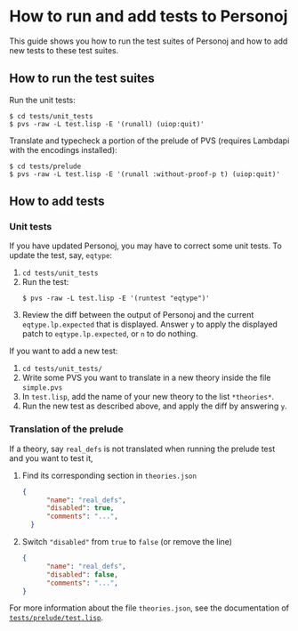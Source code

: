 # How to run and add tests to Personoj

This guide shows you how to run the test suites of Personoj and how to add new
tests to these test suites.

## How to run the test suites

Run the unit tests:
```command
$ cd tests/unit_tests
$ pvs -raw -L test.lisp -E '(runall) (uiop:quit)'
```

Translate and typecheck a portion of the prelude of PVS
(requires Lambdapi with the encodings installed):
```command
$ cd tests/prelude
$ pvs -raw -L test.lisp -E '(runall :without-proof-p t) (uiop:quit)'
```

## How to add tests

### Unit tests

If you have updated Personoj, you may have to correct some unit tests. To
update the test, say, `eqtype`:
1. `cd tests/unit_tests`
2. Run the test:
   ```command
   $ pvs -raw -L test.lisp -E '(runtest "eqtype")'
   ```
3. Review the diff between the output of Personoj and the current `eqtype.lp.expected`
   that is displayed. Answer `y` to apply the displayed patch to
   `eqtype.lp.expected`, or `n` to do nothing.

If you want to add a new test:
1. `cd tests/unit_tests/`
2. Write some PVS you want to translate in a new theory inside the file
   `simple.pvs`
3. In `test.lisp`, add the name of your new theory to the list `*theories*`.
4. Run the new test as described above, and apply the diff by answering `y`.

### Translation of the prelude

If a theory, say `real_defs` is not translated when running the prelude test
and you want to test it,
1. Find its corresponding section in `theories.json`
   ```json
   {
		 "name": "real_defs",
		 "disabled": true,
		 "comments": "...",
	 }
	 ```
2. Switch `"disabled"` from `true` to `false` (or remove the line)
   ```json
   {
		 "name": "real_defs",
		 "disabled": false,
		 "comments": "...",
   }
	 ```

For more information about the file `theories.json`,
see the documentation of
[`tests/prelude/test.lisp`](./tests/prelude/test.lisp).
